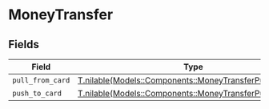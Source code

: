 # MoneyTransfer


## Fields

| Field                                                                                                        | Type                                                                                                         | Required                                                                                                     | Description                                                                                                  |
| ------------------------------------------------------------------------------------------------------------ | ------------------------------------------------------------------------------------------------------------ | ------------------------------------------------------------------------------------------------------------ | ------------------------------------------------------------------------------------------------------------ |
| `pull_from_card`                                                                                             | [T.nilable(Models::Components::MoneyTransferPullFromCard)](../../models/shared/moneytransferpullfromcard.md) | :heavy_minus_sign:                                                                                           | N/A                                                                                                          |
| `push_to_card`                                                                                               | [T.nilable(Models::Components::MoneyTransferPushToCard)](../../models/shared/moneytransferpushtocard.md)     | :heavy_minus_sign:                                                                                           | N/A                                                                                                          |